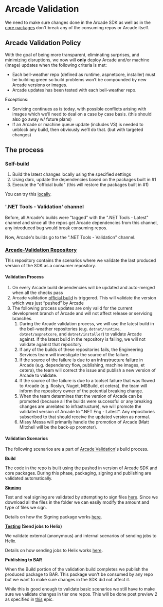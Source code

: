 # Arcade Validation

We need to make sure changes done in the Arcade SDK as well as in the [core packages](https://github.com/dotnet/arcade/tree/master/Documentation/CorePackages) 
don't break any of the consuming repos or Arcade itself. 

## Arcade Validation Policy

With the goal of being more transparent, eliminating surprises, and minimizing disruptions, we now will **only** deploy Arcade and/or machine (image) updates when the following criteria is met:
- Each bell-weather repo (defined as runtime, aspnetcore, installer) must be building green so build problems won’t be compounded by new Arcade versions or images.
- Arcade updates has been tested with each bell-weather repo.

Exceptions:
- Servicing continues as is today, with possible conflicts arising with images which we’ll need to deal on a case by case basis.  (this should also go away w/ future plans)
- If an Arcade or machine queue update (includes VS) is needed to unblock any build, then obviously we’ll do that.  (but with targeted changes)

## The process

### Self-build

1. Build the latest changes locally using the specified settings
2. Using darc, update the dependencies based on the packages built in #1
3. Execute the "official build" (this will restore the packages built in #1)

You can try this [locally](https://github.com/dotnet/arcade/blob/master/eng/validate-sdk.cmd).

### '.NET Tools - Validation' channel

Before, all Arcade's builds were "tagged" with the ".NET Tools - Latest" channel and since all the 
repos get Arcade dependencies from this channel, any introduced bug would break consuming repos.

Now, Arcade's builds go to the ".NET Tools - Validation" channel.

### [Arcade-Validation Repository](https://github.com/dotnet/arcade-validation)

This repository contains the scenarios where we validate the last produced version of the SDK as a consumer repository.

#### Validation Process

1. On every Arcade build dependencies will be updated and auto-merged when all the checks pass
2. Arcade validation [official build](https://dnceng.visualstudio.com/internal/_build?definitionId=282) 
is triggered. This will validate the version which was just “pushed” by Arcade
3. The following process updates are only valid for the current development branch of Arcade and will not affect release or servicing branches. 
    1. During the Arcade validation process, we will use the latest build in the bell-weather repositories (e.g. `dotnet/runtime`, `dotnet/aspnetcore`, and `dotnet/installer`) to validate Arcade against. If the latest build in the repository is failing, we will not validate against that repository. 
    2. If any of the builds of these repositories fails, the Engineering Services team will investigate the source of the failure.
    3. If the source of the failure is due to an infrastructure failure in Arcade (e.g. dependency flow, publishing, machine images, et cetera), the team will correct the issue and publish a new version of Arcade to validate. 
    4. If the source of the failure is due to a toolset failure that was flowed to Arcade (e.g. Roslyn, Nuget, MSBuild, et cetera), the team will inform the repository owner of the potential breaking change. 
    5. When the team determines that the version of Arcade can be promoted (because all the builds were successful or any breaking changes are unrelated to infrastructure), we will promote the validated version of Arcade to ".NET Eng - Latest". Any repositories subscribed to that should receive the updated version as normal. 
    6. Missy Messa will primarily handle the promotion of Arcade (Matt Mitchell will be the back-up promoter).

#### Validation Scenarios

The following scenarios are a part of [Arcade Validation](https://github.com/dotnet/arcade-validation)'s build process.

**Build**

The code in the repo is built using the pushed in version of Arcade SDK and core packages. During this 
phase, packaging, signing and publishing are validated automatically.

**[Signing](https://github.com/dotnet/arcade-validation/tree/master/eng/validation/templates/signing)**

Test and real signing are validated by attempting to sign files [here](https://github.com/dotnet/arcade-validation/tree/master/src/Validation/Resources). 
Since we download all the files in the folder we can easily modify the amount and type of files we sign.

Details on how the Signing package works [here](https://github.com/dotnet/arcade/blob/master/Documentation/CorePackages/Signing.md).

**[Testing](https://github.com/dotnet/arcade-validation/tree/master/eng/validation/templates/testing) (Send jobs to Helix)**

We validate external (anonymous) and internal scenarios of sending jobs to Helix.

Details on how sending jobs to Helix works [here](https://github.com/dotnet/arcade/blob/master/Documentation/AzureDevOps/SendingJobsToHelix.md).

**Publishing to BAR**

When the Build portion of the validation build completes we publish the produced package to BAR. This 
package won't be consumed by any repo but we want to make sure changes in the SDK did not affect it.

While this is good enough to validate basic scenarios we still have to make sure we validate changes 
in tier one repos. This will be done post preview 2 as specified in [this](https://github.com/dotnet/arcade/issues/111) epic.
